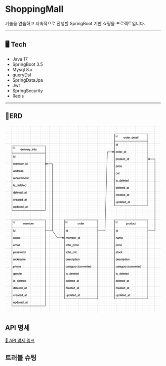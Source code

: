 # ShoppingMall
기술을 연습하고 지속적으로 진행할 SpringBoot 기반 쇼핑몰 프로젝트입니다.

---

## 🖥️ Tech
- Java 17
- SpringBoot 3.5
- Mysql 8.x
- queryDsl
- SpringDataJpa
- Jwt
- SpringSecurity
- Redis

--- 

## 📄ERD

![erd_first.png](src/main/resources/static/images/erd_first.png)

## API 명세

[📕 API 명세 링크](https://sassy-spruce-64f.notion.site/ShoppingMall-API-223b92fe66cf80bdb5e9ea30a9878a1d)

## 트러블 슈팅

